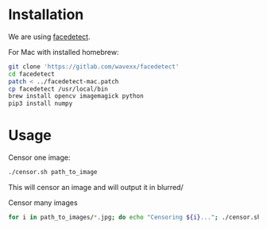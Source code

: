 Installation
============

We are using [facedetect](https://gitlab.com/wavexx/facedetect).

For Mac with installed homebrew:

```bash
git clone 'https://gitlab.com/wavexx/facedetect'
cd facedetect
patch < ../facedetect-mac.patch
cp facedetect /usr/local/bin
brew install opencv imagemagick python
pip3 install numpy
```

Usage
=====

Censor one image:

```bash
./censor.sh path_to_image
```

This will censor an image and will output it in blurred/

Censor many images

```bash
for i in path_to_images/*.jpg; do echo "Censoring ${i}..."; ./censor.sh "$i";done
```
